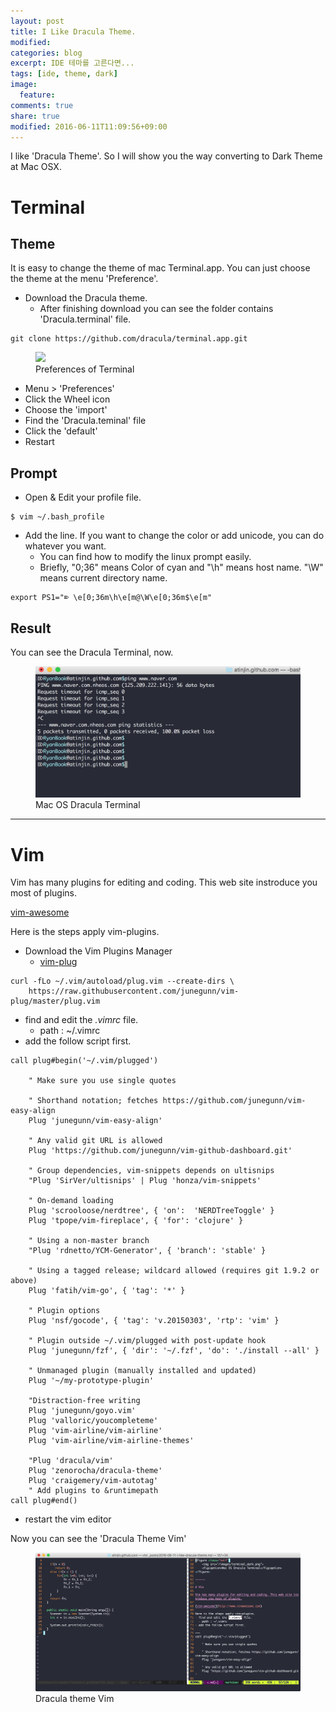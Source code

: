 ```yaml
---
layout: post
title: I Like Dracula Theme.
modified:
categories: blog
excerpt: IDE 테마를 고른다면...
tags: [ide, theme, dark]
image:
  feature:
comments: true
share: true
modified: 2016-06-11T11:09:56+09:00
---
```


I like 'Dracula Theme'. So I will show you the way converting to Dark Theme at Mac OSX.

# Terminal

## Theme
It is easy to change the theme of mac Terminal.app. You can just choose the theme at the menu 'Preference'.

- Download the Dracula theme.
  - After finishing download you can see the folder contains 'Dracula.terminal' file.

~~~
git clone https://github.com/dracula/terminal.app.git
~~~

<figure class="half">
    <img src="http://atinjin.github.io/images/terminal_setting.png">
    <figcaption>Preferences of Terminal</figcaption>
</figure>

- Menu > 'Preferences'
- Click the Wheel icon
- Choose the 'import'
- Find the 'Dracula.teminal' file
- Click the 'default'
- Restart

## Prompt
- Open & Edit your profile file.

~~~
$ vim ~/.bash_profile
~~~ 

- Add the line. If you want to change the color or add unicode, you can do whatever you want.
  - You can find how to modify the linux prompt easily.
  - Briefly, "0;36" means Color of cyan and "\h" means host name. "\W" means current directory name.
 
~~~
export PS1="⌦ \e[0;36m\h\e[m@\W\e[0;36m$\e[m"
~~~

## Result

You can see the Dracula Terminal, now.

<figure class="half">
    <img src="/images/terminal_dark.png">
    <figcaption>Mac OS Dracula Terminal</figcaption>
</figure>

------

# Vim

Vim has many plugins for editing and coding. This web site instroduce you most of plugins.

[vim-awesome](http://www.vimawesome.com)

Here is the steps apply vim-plugins.
- Download the Vim Plugins Manager
  - [vim-plug](https://github.com/junegunn/vim-plug)

~~~
curl -fLo ~/.vim/autoload/plug.vim --create-dirs \
    https://raw.githubusercontent.com/junegunn/vim-plug/master/plug.vim
~~~

- find and edit the *.vimrc* file.
  - path : ~/.vimrc
- add the follow script first.

~~~
call plug#begin('~/.vim/plugged')

    " Make sure you use single quotes

    " Shorthand notation; fetches https://github.com/junegunn/vim-easy-align
    Plug 'junegunn/vim-easy-align'

    " Any valid git URL is allowed
    Plug 'https://github.com/junegunn/vim-github-dashboard.git'

    " Group dependencies, vim-snippets depends on ultisnips
    "Plug 'SirVer/ultisnips' | Plug 'honza/vim-snippets'

    " On-demand loading
    Plug 'scrooloose/nerdtree', { 'on':  'NERDTreeToggle' }
    Plug 'tpope/vim-fireplace', { 'for': 'clojure' }

    " Using a non-master branch
    "Plug 'rdnetto/YCM-Generator', { 'branch': 'stable' }

    " Using a tagged release; wildcard allowed (requires git 1.9.2 or above)
    Plug 'fatih/vim-go', { 'tag': '*' }

    " Plugin options
    Plug 'nsf/gocode', { 'tag': 'v.20150303', 'rtp': 'vim' }

    " Plugin outside ~/.vim/plugged with post-update hook
    Plug 'junegunn/fzf', { 'dir': '~/.fzf', 'do': './install --all' }

    " Unmanaged plugin (manually installed and updated)
    Plug '~/my-prototype-plugin'

    "Distraction-free writing
    Plug 'junegunn/goyo.vim'
    Plug 'valloric/youcompleteme'
    Plug 'vim-airline/vim-airline'
    Plug 'vim-airline/vim-airline-themes'
    
    "Plug 'dracula/vim'
    Plug 'zenorocha/dracula-theme'
    Plug 'craigemery/vim-autotag'
    " Add plugins to &runtimepath
call plug#end()
~~~

- restart the vim editor

Now you can see the 'Dracula Theme Vim'

<figure>
    <img src="/images/vim_dark_theme.png" alt="vim Dracula Theme">
    <figcaption>Dracula theme Vim</figcaption>
</figure>
